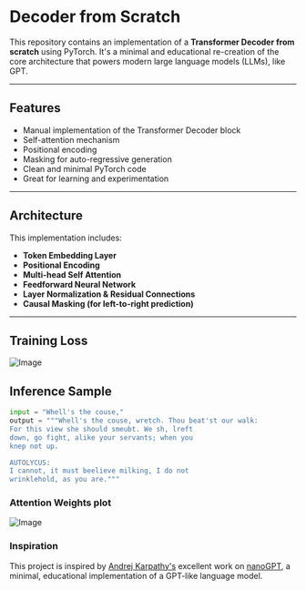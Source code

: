 # Decoder from Scratch

This repository contains an implementation of a **Transformer Decoder from scratch** using PyTorch. It's a minimal and educational re-creation of the core architecture that powers modern large language models (LLMs), like GPT.

---

##  Features

- Manual implementation of the Transformer Decoder block
- Self-attention mechanism
- Positional encoding
- Masking for auto-regressive generation
- Clean and minimal PyTorch code
- Great for learning and experimentation

---

## Architecture

This implementation includes:

- **Token Embedding Layer**
- **Positional Encoding**
- **Multi-head Self Attention**
- **Feedforward Neural Network**
- **Layer Normalization & Residual Connections**
- **Causal Masking (for left-to-right prediction)**

---

## Training Loss
![Image](https://github.com/user-attachments/assets/c9263405-5718-4fa3-b60f-679260110007)

## Inference Sample

```python
input = "Whell's the couse,"
output = """Whell's the couse, wretch. Thou beat'st our walk:
For this view she should smeubt. We sh, lreft
down, go fight, alike your servants; when you
knep not up.

AUTOLYCUS:
I cannot, it must beelieve milking, I do not
wrinklehold, as you are."""
```
### Attention Weights plot
![Image](https://github.com/user-attachments/assets/0c0f229d-fe90-484f-b500-0b0f8674bb61)

### Inspiration

This project is inspired by [Andrej Karpathy's](https://github.com/karpathy) excellent work on [nanoGPT](https://github.com/karpathy/nanoGPT), a minimal, educational implementation of a GPT-like language model.




